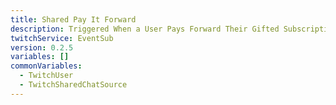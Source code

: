```yaml
---
title: Shared Pay It Forward
description: Triggered When a User Pays Forward Their Gifted Subscription in the Shared Chat
twitchService: EventSub
version: 0.2.5
variables: []
commonVariables:
  - TwitchUser
  - TwitchSharedChatSource
---
```

